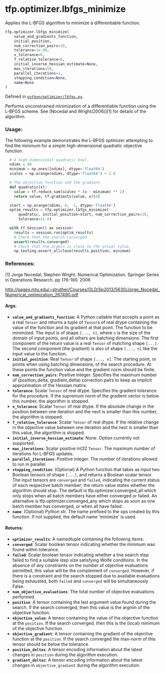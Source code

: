 <div itemscope itemtype="http://developers.google.com/ReferenceObject">
<meta itemprop="name" content="tfp.optimizer.lbfgs_minimize" />
<meta itemprop="path" content="Stable" />
</div>

# tfp.optimizer.lbfgs_minimize

Applies the L-BFGS algorithm to minimize a differentiable function.

``` python
tfp.optimizer.lbfgs_minimize(
    value_and_gradients_function,
    initial_position,
    num_correction_pairs=10,
    tolerance=1e-08,
    x_tolerance=0,
    f_relative_tolerance=0,
    initial_inverse_hessian_estimate=None,
    max_iterations=50,
    parallel_iterations=1,
    stopping_condition=None,
    name=None
)
```



Defined in [`python/optimizer/lbfgs.py`](https://github.com/tensorflow/probability/tree/master/tensorflow_probability/python/optimizer/lbfgs.py).

<!-- Placeholder for "Used in" -->

Performs unconstrained minimization of a differentiable function using the
L-BFGS scheme. See [Nocedal and Wright(2006)][1] for details of the algorithm.

### Usage:

The following example demonstrates the L-BFGS optimizer attempting to find the
minimum for a simple high-dimensional quadratic objective function.

```python
  # A high-dimensional quadratic bowl.
  ndims = 60
  minimum = np.ones([ndims], dtype='float64')
  scales = np.arange(ndims, dtype='float64') + 1.0

  # The objective function and the gradient.
  def quadratic(x):
    value = tf.reduce_sum(scales * (x - minimum) ** 2)
    return value, tf.gradients(value, x)[0]

  start = np.arange(ndims, 0, -1, dtype='float64')
  optim_results = tfp.optimizer.lbfgs_minimize(
      quadratic, initial_position=start, num_correction_pairs=10,
      tolerance=1e-8)

  with tf.Session() as session:
    results = session.run(optim_results)
    # Check that the search converged
    assert(results.converged)
    # Check that the argmin is close to the actual value.
    np.testing.assert_allclose(results.position, minimum)
```

### References:

[1] Jorge Nocedal, Stephen Wright. Numerical Optimization. Springer Series
    in Operations Research. pp 176-180. 2006

http://pages.mtu.edu/~struther/Courses/OLD/Sp2013/5630/Jorge_Nocedal_Numerical_optimization_267490.pdf

#### Args:

* <b>`value_and_gradients_function`</b>:  A Python callable that accepts a point as a
    real `Tensor` and returns a tuple of `Tensor`s of real dtype containing
    the value of the function and its gradient at that point. The function
    to be minimized. The input is of shape `[..., n]`, where `n` is the size
    of the domain of input points, and all others are batching dimensions.
    The first component of the return value is a real `Tensor` of matching
    shape `[...]`. The second component (the gradient) is also of shape
    `[..., n]` like the input value to the function.
* <b>`initial_position`</b>: Real `Tensor` of shape `[..., n]`. The starting point, or
    points when using batching dimensions, of the search procedure. At these
    points the function value and the gradient norm should be finite.
* <b>`num_correction_pairs`</b>: Positive integer. Specifies the maximum number of
    (position_delta, gradient_delta) correction pairs to keep as implicit
    approximation of the Hessian matrix.
* <b>`tolerance`</b>: Scalar `Tensor` of real dtype. Specifies the gradient tolerance
    for the procedure. If the supremum norm of the gradient vector is below
    this number, the algorithm is stopped.
* <b>`x_tolerance`</b>: Scalar `Tensor` of real dtype. If the absolute change in the
    position between one iteration and the next is smaller than this number,
    the algorithm is stopped.
* <b>`f_relative_tolerance`</b>: Scalar `Tensor` of real dtype. If the relative change
    in the objective value between one iteration and the next is smaller
    than this value, the algorithm is stopped.
* <b>`initial_inverse_hessian_estimate`</b>: None. Option currently not supported.
* <b>`max_iterations`</b>: Scalar positive int32 `Tensor`. The maximum number of
    iterations for L-BFGS updates.
* <b>`parallel_iterations`</b>: Positive integer. The number of iterations allowed to
    run in parallel.
* <b>`stopping_condition`</b>: (Optional) A Python function that takes as input two
    Boolean tensors of shape `[...]`, and returns a Boolean scalar tensor.
    The input tensors are `converged` and `failed`, indicating the current
    status of each respective batch member; the return value states whether
    the algorithm should stop. The default is tfp.optimizer.converged_all
    which only stops when all batch members have either converged or failed.
    An alternative is tfp.optimizer.converged_any which stops as soon as one
    batch member has converged, or when all have failed.
* <b>`name`</b>: (Optional) Python str. The name prefixed to the ops created by this
    function. If not supplied, the default name 'minimize' is used.


#### Returns:

* <b>`optimizer_results`</b>: A namedtuple containing the following items:
* <b>`converged`</b>: Scalar boolean tensor indicating whether the minimum was
      found within tolerance.
* <b>`failed`</b>:  Scalar boolean tensor indicating whether a line search
      step failed to find a suitable step size satisfying Wolfe
      conditions. In the absence of any constraints on the
      number of objective evaluations permitted, this value will
      be the complement of `converged`. However, if there is
      a constraint and the search stopped due to available
      evaluations being exhausted, both `failed` and `converged`
      will be simultaneously False.
* <b>`num_objective_evaluations`</b>: The total number of objective
      evaluations performed.
* <b>`position`</b>: A tensor containing the last argument value found
      during the search. If the search converged, then
      this value is the argmin of the objective function.
* <b>`objective_value`</b>: A tensor containing the value of the objective
      function at the `position`. If the search converged, then this is
      the (local) minimum of the objective function.
* <b>`objective_gradient`</b>: A tensor containing the gradient of the objective
      function at the `position`. If the search converged the
      max-norm of this tensor should be below the tolerance.
* <b>`position_deltas`</b>: A tensor encoding information about the latest
      changes in `position` during the algorithm execution.
* <b>`gradient_deltas`</b>: A tensor encoding information about the latest
      changes in `objective_gradient` during the algorithm execution.